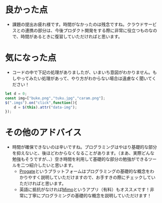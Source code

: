 # 良かった点
- 課題の提出お疲れ様です。時間がなかったのは残念ですね。クラウドサービスとの連携の部分は、今後プロダクト開発をする際に非常に役立つものなので、時間があるときに復習していただければと思います。

# 気になった点
- コードの中で下記の処理がありましたが、いまいち意図がわかりません。もしやってみたい処理があって、やり方がわからない場合は遠慮なく聞いてください！
```js
let d = 0;
const img=["buke.png","tuku.jpg","caram.png"];
$(".imgs").on("click",function(){
    d = $(this).attr("data-img");
});
```

# その他のアドバイス
- 時間が確保できないのは辛いですね。プログラミングはやはり基礎的な部分を抑えないと、後ほどわからなくなることがあります。（まあ、実際どんな勉強もそうですが、、）空き時間を利用して基礎的な部分の勉強ができるツールを二つ紹介したいと思います。
    - [Progate](https://prog-8.com/)というプラットフォームはプログラミングの基礎的な概念をわかりやすく説明していただけますので、お手すきの際にチェックしていただければと思います。
    - 英語に抵抗がなければ[Mimo](https://getmimo.com/)というアプリ（有料）もオススメです！非常に丁寧にプログラミングの基礎的な概念を説明していただけます！